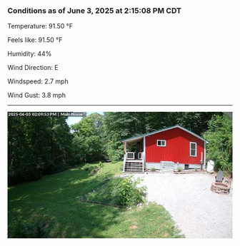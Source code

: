 ### Conditions as of June 3, 2025 at 2:15:08 PM CDT 

Temperature: 91.50 &deg;F

Feels like: 91.50 &deg;F

Humidity: 44%

Wind Direction: E

Windspeed: 2.7 mph

Wind Gust: 3.8 mph

---

<img src="./images/latest.jpeg"/>

